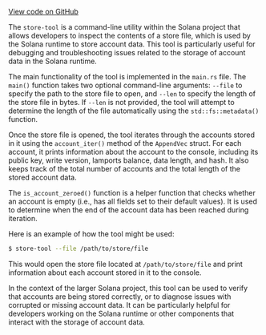 [View code on GitHub](https://github.com/solana-labs/solana/tree/master/na/runtime/store-tool)

The `store-tool` is a command-line utility within the Solana project that allows developers to inspect the contents of a store file, which is used by the Solana runtime to store account data. This tool is particularly useful for debugging and troubleshooting issues related to the storage of account data in the Solana runtime.

The main functionality of the tool is implemented in the `main.rs` file. The `main()` function takes two optional command-line arguments: `--file` to specify the path to the store file to open, and `--len` to specify the length of the store file in bytes. If `--len` is not provided, the tool will attempt to determine the length of the file automatically using the `std::fs::metadata()` function.

Once the store file is opened, the tool iterates through the accounts stored in it using the `account_iter()` method of the `AppendVec` struct. For each account, it prints information about the account to the console, including its public key, write version, lamports balance, data length, and hash. It also keeps track of the total number of accounts and the total length of the stored account data.

The `is_account_zeroed()` function is a helper function that checks whether an account is empty (i.e., has all fields set to their default values). It is used to determine when the end of the account data has been reached during iteration.

Here is an example of how the tool might be used:

```bash
$ store-tool --file /path/to/store/file
```

This would open the store file located at `/path/to/store/file` and print information about each account stored in it to the console.

In the context of the larger Solana project, this tool can be used to verify that accounts are being stored correctly, or to diagnose issues with corrupted or missing account data. It can be particularly helpful for developers working on the Solana runtime or other components that interact with the storage of account data.
